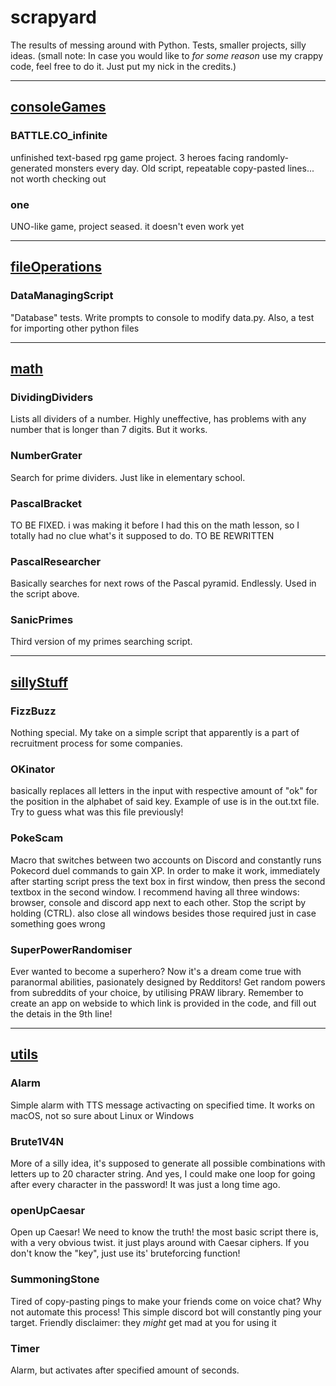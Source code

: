 # scrapyard
The results of messing around with Python. Tests, smaller projects, silly ideas.
(small note: In case you would like to *for some reason*  use my crappy code, feel free to do it. Just put my nick in the credits.)

-----
## [consoleGames](consoleGames)
### BATTLE.CO_infinite
unfinished text-based rpg game project. 3 heroes facing randomly-generated monsters every day. Old script, repeatable copy-pasted lines... not worth checking out
### one
UNO-like game, project seased. it doesn't even work yet

-----
## [fileOperations](fileOperations)
### DataManagingScript
"Database" tests. Write prompts to console to modify data.py. Also, a test for importing other python files

-----
## [math](math)
### DividingDividers
Lists all dividers of a number. Highly uneffective, has problems with any number that is longer than 7 digits. But it works.
### NumberGrater
Search for prime dividers. Just like in elementary school.
### PascalBracket
TO BE FIXED. i was making it before I had this on the math lesson, so I totally had no clue what's it supposed to do. TO BE REWRITTEN
### PascalResearcher
Basically searches for next rows of the Pascal pyramid. Endlessly. Used in the script above.
### SanicPrimes
Third version of my primes searching script.

-----
## [sillyStuff](sillyStuff)
### FizzBuzz
Nothing special. My take on a simple script that apparently is a part of recruitment process for some companies.
### OKinator
basically replaces all letters in the input with respective amount of "ok" for the position in the alphabet of said key. Example of use is in the out.txt file. Try to guess what was this file previously!
### PokeScam
Macro that switches between two accounts on Discord and constantly runs Pokecord duel commands to gain XP. In order to make it work, immediately after starting script press the text box in first window, then press the second textbox in the second window. I recommend having all three windows: browser, console and discord app next to each other. Stop the script by holding (CTRL). also close all windows besides those required just in case something goes wrong
### SuperPowerRandomiser
Ever wanted to become a superhero? Now it's a dream come true with paranormal abilities, pasionately designed by Redditors! Get random powers from subreddits of your choice, by utilising PRAW library. Remember to create an app on webside to which link is provided in the code, and fill out the detais in the 9th line!

-----
## [utils](utils)
### Alarm
Simple alarm with TTS message activacting on specified time. It works on macOS, not so sure about Linux or Windows
### Brute1V4N
More of a silly idea, it's supposed to generate all possible combinations with letters up to 20 character string. And yes, I could make one loop for going after every character in the password! It was just a long time ago.
### openUpCaesar
Open up Caesar! We need to know the truth!
the most basic script there is, with a very obvious twist. it just plays around with Caesar ciphers. If you don't know the "key", just use its' bruteforcing function!
### SummoningStone
Tired of copy-pasting pings to make your friends come on voice chat? Why not automate this process! This simple discord bot will constantly ping your target. Friendly disclaimer: they *might* get mad at you for using it
### Timer
Alarm, but activates after specified amount of seconds.
